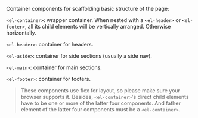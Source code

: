 Container components for scaffolding basic structure of the page:

`<el-container>`: wrapper container. When nested with a `<el-header>` or `<el-footer>`, all its child elements will be vertically arranged. Otherwise horizontally.

`<el-header>`: container for headers.

`<el-aside>`: container for side sections (usually a side nav).

`<el-main>`: container for main sections.

`<el-footer>`: container for footers.

> These components use flex for layout, so please make sure your browser supports it. Besides, `<el-container>`'s direct child elements have to be one or more of the latter four components. And father element of the latter four components must be a `<el-container>`.
